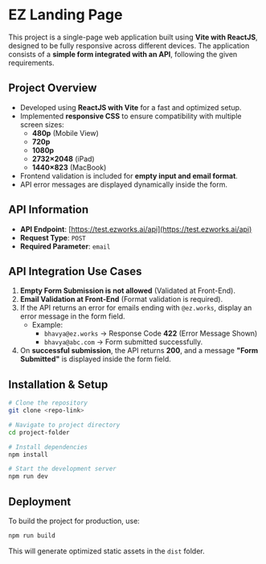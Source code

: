 # **EZ Landing Page**

This project is a single-page web application built using **Vite with ReactJS**, designed to be fully responsive across different devices. The application consists of a **simple form integrated with an API**, following the given requirements.

## **Project Overview**
- Developed using **ReactJS with Vite** for a fast and optimized setup.
- Implemented **responsive CSS** to ensure compatibility with multiple screen sizes:
  - **480p** (Mobile View)
  - **720p**
  - **1080p**
  - **2732×2048** (iPad)
  - **1440×823** (MacBook)
- Frontend validation is included for **empty input and email format**.
- API error messages are displayed dynamically inside the form.

## **API Information**
- **API Endpoint**: [https://test.ezworks.ai/api](https://test.ezworks.ai/api)
- **Request Type**: `POST`
- **Required Parameter**: `email`

## **API Integration Use Cases**
1. **Empty Form Submission is not allowed** (Validated at Front-End).
2. **Email Validation at Front-End** (Format validation is required).
3. If the API returns an error for emails ending with `@ez.works`, display an error message in the form field.
   - Example:
     - `bhavya@ez.works` → Response Code **422** (Error Message Shown)
     - `bhavya@abc.com` → Form submitted successfully.
4. On **successful submission**, the API returns **200**, and a message **"Form Submitted"** is displayed inside the form field.

## **Installation & Setup**
```sh
# Clone the repository
git clone <repo-link>

# Navigate to project directory
cd project-folder

# Install dependencies
npm install

# Start the development server
npm run dev
```

## **Deployment**
To build the project for production, use:
```sh
npm run build
```
This will generate optimized static assets in the `dist` folder.


